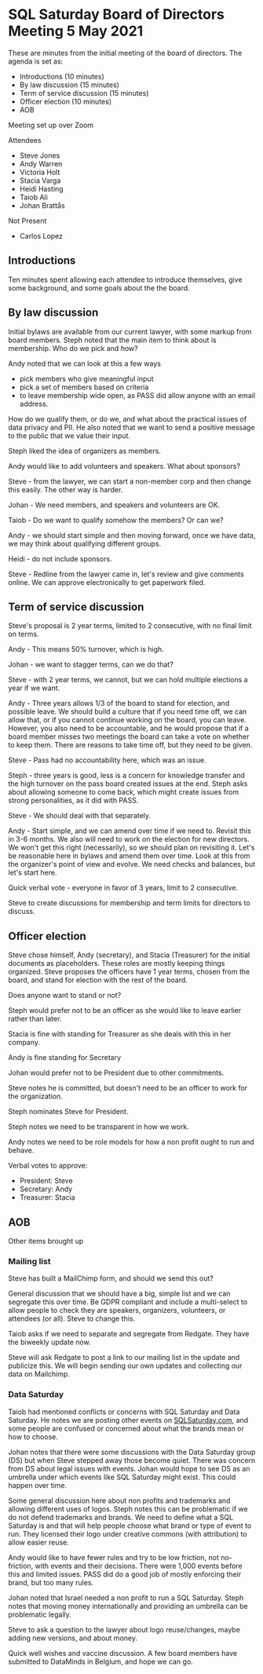 # SQL Saturday Board of Directors Meeting 5 May 2021

These are minutes from the initial meeting of the board of directors. The agenda is set as:

- Introductions (10 minutes)
- By law discussion (15 minutes)
- Term of service discussion (15 minutes)
- Officer election (10 minutes)
- AOB

Meeting set up over Zoom

Attendees
- Steve Jones
- Andy Warren
- Victoria Holt
- Stacia Varga
- Heidi Hasting
- Taiob Ali
- Johan Brattås

Not Present
- Carlos Lopez
## Introductions 

Ten minutes spent allowing each attendee to introduce themselves, give some background, and some goals about the the board.
## By law discussion 

Initial bylaws are available from our current lawyer, with some markup from board members. Steph noted that the main item to think about is membership. Who do we pick and how?

Andy noted that we can look at this a few ways
- pick members who give meaningful input
- pick a set of members based on criteria
- to leave membership wide open, as PASS did allow anyone with an email address.

How do we qualify them, or do we, and what about the practical issues of data privacy and PII. He also noted that we want to send a positive message to the public that we value their input.

Steph liked the idea of organizers as members.

Andy would like to add volunteers and speakers. What about sponsors?

Steve - from the lawyer, we can start a non-member corp and then change this easily. The other way is harder.

Johan - We need members, and speakers and volunteers are OK.

Taiob - Do we want to qualify somehow the members? Or can we?

Andy - we should start simple and then moving forward, once we have data, we may think about qualifying different groups.

Heidi - do not include sponsors.

Steve - Redline from the lawyer came in, let's review and give comments online. We can approve electronically to get paperwork filed.
## Term of service discussion 

Steve's proposal is 2 year terms, limited to 2 consecutive, with no final limit on terms.

Andy - This means 50% turnover, which is high.

Johan - we want to stagger terms, can we do that?

Steve - with 2 year terms, we cannot, but we can hold multiple elections a year if we want.

Andy - Three years allows 1/3 of the board to stand for election, and possible leave. We should build a culture that if you need time off, we can allow that, or if you cannot continue working on the board, you can leave. However, you also need to be accountable, and he would propose that if a board member misses two meetings the board can take a vote on whether to keep them. There are reasons to take time off, but they need to be given.

Steve - Pass had no accountability here, which was an issue.

Steph - three years is good, less is a concern for knowledge transfer and the high turnover on the pass board created issues at the end. Steph asks about allowing someone to come back, which might create issues from strong personalities, as it did with PASS.

Steve - We should deal with that separately.

Andy - Start simple, and we can amend over time if we need to. Revisit this in 3-6 months. We also will need to work on the election for new directors. We won't get this right (necessarily), so we should plan on revisiting it. Let's be reasonable here in bylaws and amend them over time. Look at this from the organizer's point of view and evolve. We need checks and balances, but let's start here.

Quick verbal vote - everyone in favor of 3 years, limit to 2 consecutive.

Steve to create discussions for membership and term limits for directors to discuss.
## Officer election 

Steve chose himself, Andy (secretary), and Stacia (Treasurer) for the initial documents as placeholders. These roles are mostly keeping things organized. Steve proposes the officers have 1 year terms, chosen from the board, and stand for election with the rest of the board.

Does anyone want to stand or not?

Steph would prefer not to be an officer as she would like to leave earlier rather than later.

Stacia is fine with standing for Treasurer as she deals with this in her company.

Andy is fine standing for Secretary

Johan would prefer not to be President due to other commitments.

Steve notes he is committed, but doesn't need to be an officer to work for the organization.

Steph nominates Steve for President.

Steph notes we need to be transparent in how we work.

Andy notes we need to be role models for how a non profit ought to run and behave.

Verbal votes to approve:
- President: Steve
- Secretary: Andy
- Treasurer: Stacia
## AOB

Other items brought up
### Mailing list 

Steve has built a MailChimp form, and should we send this out?

General discussion that we should have a big, simple list and we can segregate this over time. Be GDPR compliant and include a multi-select to allow people to check they are speakers, organizers, volunteers, or attendees (or all). Steve to change this.

Taiob asks if we need to separate and segregate from Redgate. They have the biweekly update now.

Steve will ask Redgate to post a link to our mailing list in the update and publicize this. We will begin sending our own updates and collecting our data on Mailchimp.

### Data Saturday

Taiob had mentioned conflicts or concerns with SQL Saturday and Data Saturday. He notes we are posting other events on [SQLSaturday.com](http://sqlsaturday.com), and some people are confused or concerned about what the brands mean or how to choose.

Johan notes that there were some discussions with the Data Saturday group (DS) but when Steve stepped away those become quiet. There was concern from DS about legal issues with events. Johan would hope to see DS as an umbrella under which events like SQL Saturday might exist. This could happen over time.

Some general discussion here about non profits and trademarks and allowing different uses of logos. Steph notes this can be problematic if we do not defend trademarks and brands. We need to define what a SQL Saturday is and that will help people choose what brand or type of event to run. They licensed their logo under creative commons (with attribution) to allow easier reuse.

Andy would like to have fewer rules and try to be low friction, not no-friction, with events and their decisions. There were 1,000 events before this and limited issues. PASS did do a good job of mostly enforcing their brand, but too many rules.

Johan noted that Israel needed a non profit to run a SQL Saturday. Steph notes that moving money internationally and providing an umbrella can be problematic legally.

Steve to ask a question to the lawyer about logo reuse/changes, maybe adding new versions, and about money.

Quick well wishes and vaccine discussion. A few board members have submitted to DataMinds in Belgium, and hope we can go.
